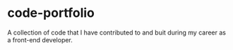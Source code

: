 code-portfolio
==============

A collection of code that I have contributed to and buit during my career as a front-end developer.
